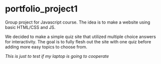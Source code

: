 # portfolio_project1

Group project for Javascript course. The idea is to make a website using basic HTML/CSS and JS.

We decided to make a simple quiz site that utilized multiple choice answers for interactivity. The goal is to fully flesh out the site with one quiz before adding more easy topics to choose from.

*This is just to test if my laptop is going to cooperate*
